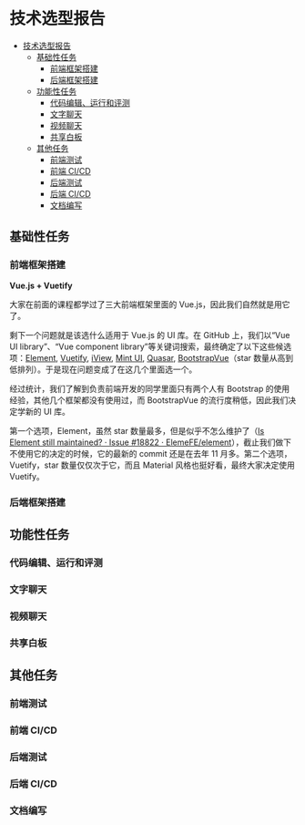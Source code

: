 # 技术选型报告

<!-- TOC -->

- [技术选型报告](#技术选型报告)
    - [基础性任务](#基础性任务)
        - [前端框架搭建](#前端框架搭建)
        - [后端框架搭建](#后端框架搭建)
    - [功能性任务](#功能性任务)
        - [代码编辑、运行和评测](#代码编辑运行和评测)
        - [文字聊天](#文字聊天)
        - [视频聊天](#视频聊天)
        - [共享白板](#共享白板)
    - [其他任务](#其他任务)
        - [前端测试](#前端测试)
        - [前端 CI/CD](#前端-cicd)
        - [后端测试](#后端测试)
        - [后端 CI/CD](#后端-cicd)
        - [文档编写](#文档编写)

<!-- /TOC -->

## 基础性任务
### 前端框架搭建

**Vue.js + Vuetify**

大家在前面的课程都学过了三大前端框架里面的 Vue.js，因此我们自然就是用它了。

剩下一个问题就是该选什么适用于 Vue.js 的 UI 库。在 GitHub 上，我们以“Vue UI library”、“Vue component library”等关键词搜索，最终确定了以下这些候选项：[Element](https://github.com/ElemeFE/element), [Vuetify](https://github.com/vuetifyjs/vuetify), [iView](https://github.com/iview/iview), [Mint UI](https://github.com/ElemeFE/mint-ui/), [Quasar](https://github.com/quasarframework/quasar), [BootstrapVue](https://github.com/bootstrap-vue/bootstrap-vue)（star 数量从高到低排列）。于是现在问题变成了在这几个里面选一个。

经过统计，我们了解到负责前端开发的同学里面只有两个人有 Bootstrap 的使用经验，其他几个框架都没有使用过，而 BootstrapVue 的流行度稍低，因此我们决定学新的 UI 库。

第一个选项，Element，虽然 star 数量最多，但是似乎不怎么维护了（[Is Element still maintained? · Issue #18822 · ElemeFE/element](https://github.com/ElemeFE/element/issues/18822)），截止我们做下不使用它的决定的时候，它的最新的 commit 还是在去年 11 月多。第二个选项，Vuetify，star 数量仅仅次于它，而且 Material 风格也挺好看，最终大家决定使用 Vuetify。

### 后端框架搭建





## 功能性任务

### 代码编辑、运行和评测





### 文字聊天





### 视频聊天





### 共享白板






## 其他任务

### 前端测试





### 前端 CI/CD






### 后端测试






### 后端 CI/CD






### 文档编写





